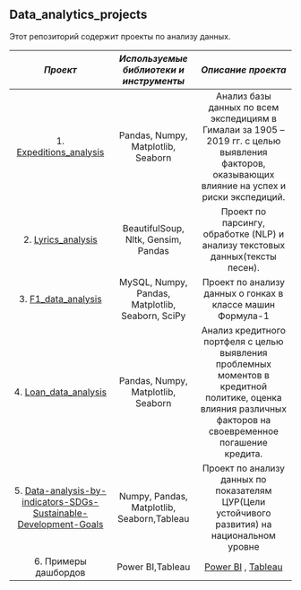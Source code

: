 ## Data_analytics_projects

Этот репозиторий содержит проекты по анализу данных.

| ___Проект___ | ___Используемые библиотеки и инструменты___ | ___Описание проекта___ |
| :--------------------: | :---------------------: |:---------------------------:|
| 1. [Expeditions_analysis](https://github.com/IV-1984/Data_analytics_projects/blob/main/1.%20Expeditions_analysis/Expeditions_analysis-final.ipynb) | Pandas, Numpy, Matplotlib, Seaborn  | Анализ базы данных по всем экспедициям в Гималаи за 1905 – 2019 гг. с целью выявления факторов, оказывающих влияние на успех и риски экспедиций. |
| 2. [Lyrics_analysis](https://github.com/IV-1984/Data_analytics_projects/blob/main/5.%20lyrics%20analysis/lyrics_analysis_final-Copy1.ipynb) | BeautifulSoup, Nltk, Gensim, Pandas  |  Проект по парсингу,  обработке (NLP) и анализу текстовых данных(тексты песен).
| 3. [F1_data_analysis](https://github.com/IV-1984/Data_analytics_projects/blob/main/3.%20F1_data_analysis/2.F1_data_analysis_SQL%26Python-FINAL-Copy2.ipynb) | MySQL, Numpy, Pandas, Matplotlib, Seaborn, SciPy | Проект по анализу данных о гонках в классе машин Формула-1  |
| 4. [Loan_data_analysis](https://github.com/IV-1984/Data_analytics_projects/blob/main/4.%20Loan%20Data%20Analysis/Loan%20Data%20Analysis-final.ipynb) | Pandas, Numpy, Matplotlib, Seaborn  | Анализ кредитного портфеля с целью выявления проблемных моментов в кредитной политике, оценка влияния различных факторов на своевременное погашение кредита.
| 5. [Data-analysis-by-indicators-SDGs-Sustainable-Development-Goals](https://github.com/IV-1984/Data_analytics_projects/tree/main/2.%20Data-analysis-by-indicators-SDGs-Sustainable-Development-Goals)| Numpy, Pandas, Matplotlib, Seaborn,Tableau| Проект по анализу данных по показателям ЦУР(Цели устойчивого развития) на национальном уровне|
| 6. Примеры дашбордов| Power BI,Tableau | [Power BI]() , [Tableau](https://public.tableau.com/app/profile/ivan8718/viz) |
